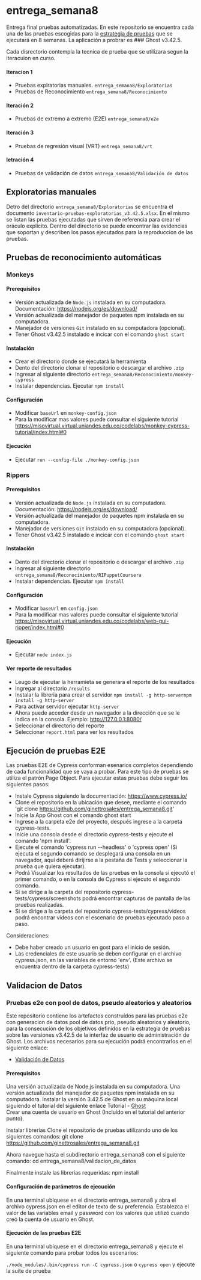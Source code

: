 # entrega_semana8
Entrega final pruebas automatizadas. En este repositorio se encuentra cada una de las pruebas escogidas para la [estrategia de pruebas](https://uniandes-my.sharepoint.com/:w:/g/personal/g_rosales_uniandes_edu_co/EU8LNDZChERMmZw8U5bi8PYBTs1paXTjvR4MpXMnHDHL7w?e=UnN42p) que se ejecutará en 8 semanas. La aplicación a probrar es ### Ghost v3.42.5.

Cada disrectorio contempla la tecnica de prueba que se utilizara segun la iteracuion en curso.

#### Iteracion 1
- Pruebas explratorias manuales. `entrega_semana8/Exploratorias`
- Pruebas de Reconocimiento `entrega_semana8/Reconocimiento`

#### Iteración 2
- Pruebas de extremo a extremo (E2E) `entrega_semana8/e2e`

#### Iteración 3
- Pruebas de regresión visual (VRT) `entrega_semana8/vrt`

#### Ietración 4
- Pruebas de validación de datos `entrega_semana8/Validación de datos`


## Exploratorias manuales

Detro del directorio `entrega_semana8/Exploratorias` se encuentra el documento `inventario-pruebas-exploratorias_v3.42.5.xlsx`. En el mismo se listan las pruebas ejecutadas que sirven de referencia para crear el oráculo explícito. Dentro del directorio se puede encontrar las evidencias que soportan y describen los pasos ejecutados para la reproduccion de las pruebas.

## Pruebas de reconocimiento automáticas
### Monkeys
#### Prerequisitos
- Versión actualizada de `Node.js` instalada en su computadora. Documentación: https://nodejs.org/es/download/
- Versión actualizada del manejador de paquetes npm instalada en su computadora.
- Manejador de versiones `Git` instalado en su computadora (opcional).
- Tener Ghost v3.42.5 instalado e incicar con el comando `ghost start`

#### Instalación
- Crear el directorio donde se ejecutará la herramienta
- Dento del directorio clonar el repositorio o descargar el archivo `.zip`
- Ingresar al siguiente directorio `entrega_semana8/Reconocimiento/monkey-cypress`
- Instalar dependencias. Ejecutar `npm install`

#### Configuración
- Modificar `baseUrl` en `monkey-config.json`
- Para la modificar mas valores puede consultar el siguiente tutorial https://misovirtual.virtual.uniandes.edu.co/codelabs/monkey-cypress-tutorial/index.html#0

#### Ejecución
- Ejecutar `run --config-file ./monkey-config.json`

### Rippers
#### Prerequisitos
- Versión actualizada de `Node.js` instalada en su computadora. Documentación: https://nodejs.org/es/download/
- Versión actualizada del manejador de paquetes npm instalada en su computadora.
- Manejador de versiones `Git` instalado en su computadora (opcional).
- Tener Ghost v3.42.5 instalado e incicar con el comando `ghost start`

#### Instalación
- Dento del directorio clonar el repositorio o descargar el archivo `.zip`
- Ingresar al siguiente directorio `entrega_semana8/Reconocimiento/RIPuppetCoursera`
- Instalar dependencias. Ejecutar `npm install`

#### Configuración
- Modificar `baseUrl` en `config.json`
- Para la modificar mas valores puede consultar el siguiente tutorial https://misovirtual.virtual.uniandes.edu.co/codelabs/web-gui-ripper/index.html#0

#### Ejecución
- Ejecutar `node index.js`

#### Ver reporte de resultados
- Leugo de ejecutar la herramieta se generara el reporte de los resultados
- Ingregar al directorio `/results`
- Instalar la libreria para crear el servidor `npm install -g http-servernpm install -g http-server`
- Para activar servidor ejecutar `http-server`
- Ahora puede acceder desde un navegador a la dirección que se le indica en la consola. Ejemplo: http://127.0.0.1:8080/
- Seleccionar el directorio del reporte
- Seleccionar `report.html` para ver los resultados

## Ejecución de pruebas E2E

Las pruebas E2E de Cypress conforman esenarios completos dependiendo de cada funcionalidad 
que se vaya a probar. Para este tipo de pruebas se utiliza el patrón Page Object.
Para ejecutar estas pruebas debe seguir los siguientes pasos:

- Instale Cypress siguiendo la documentación:  https://www.cypress.io/
- Clone el repositorio en la ubicación que desee, mediante el comando 'git clone https://github.com/ginettrosales/entrega_semana8.git'
- Inicie la App Ghost con el comando ghost start
- Ingrese a la carpeta e2e del proyecto, después ingrese a la carpeta cypress-tests.
- Inicie una consola desde el directorio cypress-tests y ejecute el comando 'npm install'.
- Ejecute el comando 'cypress run --headless' o 'cypress open' (Si ejecuta el segundo comando se desplegará una consola en un navegador, aquí deberá dirijirse a la pestaña de Tests y seleccionar la prueba que quiera ejecutar).
- Podrá Visualizar los resultados de las pruebas en la consola si ejecutó el primer comando, o en la consola de Cypress si ejecuto el segundo comando.
- Si se dirige a la carpeta del repositorio cypress-tests/cypress/screenshots podrá encontrar capturas de pantalla de las pruebas realizadas.
- Si se dirige a la carpeta del repositorio cypress-tests/cypress/videos podrá encontrar videos con el escenario de pruebas ejecutado paso a paso.

Consideraciones:
- Debe haber creado un usuario en gost para el inicio de sesión.
- Las credenciales de este usuario se deben configurar en el archivo cypress.json, en las variables de entorno 'env'. (Este archivo se encuentra dentro de la carpeta cypress-tests)

## Validacion de Datos

### Pruebas e2e con pool de datos, pseudo aleatorios y aleatorios

Este repositorio contiene los artefactos construídos para las pruebas e2e con generacion de datos pool de datos prio, pseudo aleatorios y aleatorio, para la consecución de los objetivos definidos en la estrategia de pruebas sobre las versiones v3.42.5 de la interfaz de usuario de administración de Ghost. Los archivos necesarios para su ejecución podrá encontrarlos en el siguiente enlace:

* [Validación de Datos](./validacion_de_datos/) 

#### Prerequisitos
Una versión actualizada de Node.js instalada en su computadora.
Una versión actualizada del manejador de paquetes npm instalada en su computadora.
Instalar la versión 3.42.5 de Ghost en su máquina local siguiendo el tutorial del siguiente enlace Tutorial - [Ghost](https://misovirtual.virtual.uniandes.edu.co/codelabs/ghost-local-deployment/index.html#4)  
Crear una cuenta de usuario en Ghost (Incluído en el tutorial del anterior punto).

Instalar librerías
Clone el repositorio de pruebas utilizando uno de los siguientes comandos:
git clone https://github.com/ginettrosales/entrega_semana8.git

Ahora navegue hasta el subdirectorio entrega_semana8 con el siguiente comando:
cd entrega_semana8/validacion_de_datos

Finalmente instale las librerías requeridas:
npm install

#### Configuración de parámetros de ejecución
En una terminal ubíquese en el directorio entrega_semana8 y abra el archivo cypress.json en el editor de texto de su preferencia. Establezca el valor de las variables email y password con los valores que utilizó cuando creó la cuenta de usuario en Ghost.

#### Ejecución de las pruebas E2E
En una terminal ubíquese en el directorio entrega_semana8 y ejecute el siguiente comando para probar todos los escenarios:

`./node_modules/.bin/cypress run -C cypress.json` o `cypress open` y ejecute la suite de prueba
